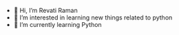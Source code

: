 - 👋 Hi, I’m Revati Raman
- 👀 I’m interested in learning new things related to python
- 🌱 I’m currently learning Python

<!---
XXXXXXXXXXXXXXXX07XXXXXXXXXXXXXX/XXXXXXXXXXXXXXXX07XXXXXXXXXXXXXX is a ✨ special ✨ repository because its `README.md` (this file) appears on your GitHub profile.
You can click the Preview link to take a look at your changes.
--->


